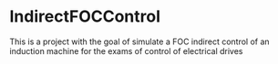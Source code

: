 # IndirectFOCControl
This is a project with the goal of simulate a FOC indirect control of an induction machine for the exams of control of electrical drives
